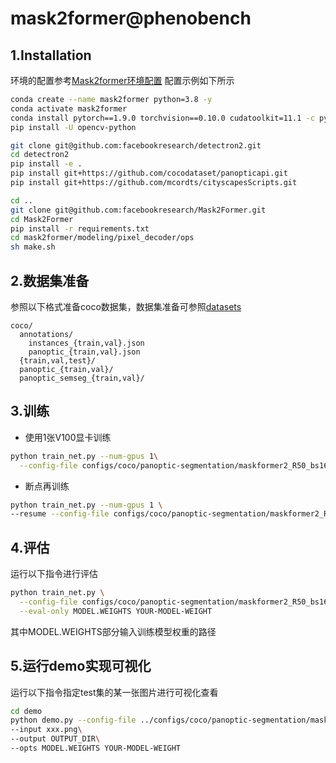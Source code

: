 # mask2former@phenobench

## 1.Installation

环境的配置参考[Mask2former环境配置](https://github.com/facebookresearch/Mask2Former/blob/main/INSTALL.md)
配置示例如下所示

```bash
conda create --name mask2former python=3.8 -y
conda activate mask2former
conda install pytorch==1.9.0 torchvision==0.10.0 cudatoolkit=11.1 -c pytorch -c nvidia
pip install -U opencv-python

git clone git@github.com:facebookresearch/detectron2.git
cd detectron2
pip install -e .
pip install git+https://github.com/cocodataset/panopticapi.git
pip install git+https://github.com/mcordts/cityscapesScripts.git

cd ..
git clone git@github.com:facebookresearch/Mask2Former.git
cd Mask2Former
pip install -r requirements.txt
cd mask2former/modeling/pixel_decoder/ops
sh make.sh
```

## 2.数据集准备

参照以下格式准备coco数据集，数据集准备可参照[datasets](<https://github.com/spicycurryz/Panoramic-segmentation-of-field-plants/blob/main/Mask2former_phenobench/Mask2former%40phenobench/datasets/README.md>)

```plaintext
coco/
  annotations/
    instances_{train,val}.json
    panoptic_{train,val}.json
  {train,val,test}/
  panoptic_{train,val}/  
  panoptic_semseg_{train,val}/
```

## 3.训练

* 使用1张V100显卡训练

```bash
python train_net.py --num-gpus 1\
  --config-file configs/coco/panoptic-segmentation/maskformer2_R50_bs16_50ep.yaml
```

* 断点再训练

```bash
python train_net.py --num-gpus 1 \
--resume --config-file configs/coco/panoptic-segmentation/maskformer2_R50_bs16_50ep.yaml
```

## 4.评估

运行以下指令进行评估

```bash
python train_net.py \
  --config-file configs/coco/panoptic-segmentation/maskformer2_R50_bs16_50ep.yaml \
  --eval-only MODEL.WEIGHTS YOUR-MODEL-WEIGHT
```

其中MODEL.WEIGHTS部分输入训练模型权重的路径

## 5.运行demo实现可视化

运行以下指令指定test集的某一张图片进行可视化查看

```bash
cd demo
python demo.py --config-file ../configs/coco/panoptic-segmentation/maskformer2_R50_bs16_50ep.yaml\
--input xxx.png\
--output OUTPUT_DIR\
--opts MODEL.WEIGHTS YOUR-MODEL-WEIGHT
```
